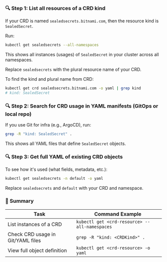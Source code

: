 ### 🔍 Step 1: List all resources of a CRD kind

If your CRD is named `sealedsecrets.bitnami.com`, then the resource kind is `SealedSecret`.

Run:

```bash
kubectl get sealedsecrets --all-namespaces
```

This shows all instances (usages) of `SealedSecret` in your cluster across all namespaces.

Replace `sealedsecrets` with the plural resource name of your CRD.

To find the kind and plural name from CRD:

```bash
kubectl get crd sealedsecrets.bitnami.com -o yaml | grep kind
# kind: SealedSecret
```

### 🔍 Step 2: Search for CRD usage in YAML manifests (GitOps or local repo)

If you use Git for infra (e.g., ArgoCD), run:

```bash
grep -R "kind: SealedSecret" .
```

This shows all YAML files that define `SealedSecret` objects.

### 🔍 Step 3: Get full YAML of existing CRD objects

To see how it's used (what fields, metadata, etc.):

```bash
kubectl get sealedsecrets -n default -o yaml
```

Replace `sealedsecrets` and `default` with your CRD and namespace.

### 🧠 Summary

|Task|Command Example|
|---|---|
|List instances of a CRD|`kubectl get <crd-resource> --all-namespaces`|
|Check CRD usage in Git/YAML files|`grep -R "kind: <CRDKind>" .`|
|View full object definition|`kubectl get <crd-resource> -o yaml`|
